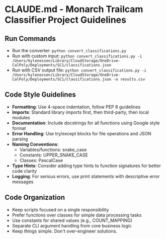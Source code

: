 # CLAUDE.md - Monarch Trailcam Classifier Project Guidelines

## Run Commands
- Run the converter: `python convert_classifications.py`
- Run with custom input: `python convert_classifications.py -i /Users/kylenessen/Library/CloudStorage/OneDrive-CalPoly/Deployments/SC1/classifications.json`
- Run with CSV output file: `python convert_classifications.py -i /Users/kylenessen/Library/CloudStorage/OneDrive-CalPoly/Deployments/SC1/classifications.json -o results.csv`

## Code Style Guidelines
- **Formatting**: Use 4-space indentation, follow PEP 8 guidelines
- **Imports**: Standard library imports first, then third-party, then local modules
- **Documentation**: Include docstrings for all functions using Google style format
- **Error Handling**: Use try/except blocks for file operations and JSON parsing
- **Naming Conventions**:
  - Variables/functions: snake_case
  - Constants: UPPER_SNAKE_CASE
  - Classes: PascalCase
- **Type Hints**: Consider adding type hints to function signatures for better code clarity
- **Logging**: For serious errors, use print statements with descriptive error messages

## Code Organization
- Keep scripts focused on a single responsibility
- Prefer functions over classes for simple data processing tasks
- Use constants for shared values (e.g., COUNT_MAPPING)
- Separate CLI argument handling from core business logic
- Keep things simple. Don't over-engineer solutions.